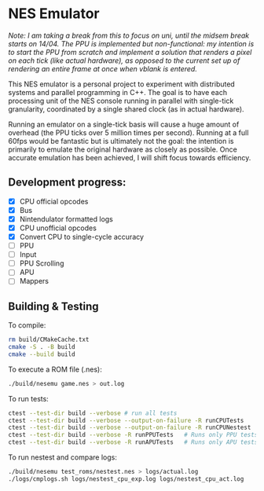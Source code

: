 # NES Emulator
*Note: I am taking a break from this to focus on uni, until the midsem break starts on 14/04. The PPU is implemented but non-functional: my intention is to start the PPU from scratch and implement a solution that renders a pixel on each tick (like actual hardware), as opposed to the current set up of rendering an entire frame at once when vblank is entered.*

This NES emulator is a personal project to experiment with distributed systems and parallel programming in C++. The goal is to have each processing unit of the NES console running
in parallel with single-tick granularity, coordinated by a single shared clock (as in actual hardware).

Running an emulator on a single-tick basis will cause a huge amount of overhead (the PPU ticks over 5 million times per second). Running at a full 60fps would be fantastic but is ultimately not the goal: the intention is primarily to emulate the original hardware as closely as possible. Once accurate emulation has been achieved, I will shift focus towards efficiency.

## Development progress:
- [x] CPU official opcodes
- [x] Bus
- [x] Nintendulator formatted logs
- [x] CPU unofficial opcodes
- [x] Convert CPU to single-cycle accuracy
- [ ] PPU
- [ ] Input
- [ ] PPU Scrolling
- [ ] APU
- [ ] Mappers

## Building & Testing
To compile:
```bash
rm build/CMakeCache.txt
cmake -S . -B build
cmake --build build
```
To execute a ROM file (.nes):
``` bash
./build/nesemu game.nes > out.log
```
To run tests:
```bash
ctest --test-dir build --verbose # run all tests
ctest --test-dir build --verbose --output-on-failure -R runCPUTests
ctest --test-dir build --verbose --output-on-failure -R runCPUNestest
ctest --test-dir build --verbose -R runPPUTests   # Runs only PPU tests
ctest --test-dir build --verbose -R runAPUTests   # Runs only APU tests
```
To run nestest and compare logs:
```bash
./build/nesemu test_roms/nestest.nes > logs/actual.log
./logs/cmplogs.sh logs/nestest_cpu_exp.log logs/nestest_cpu_act.log
```